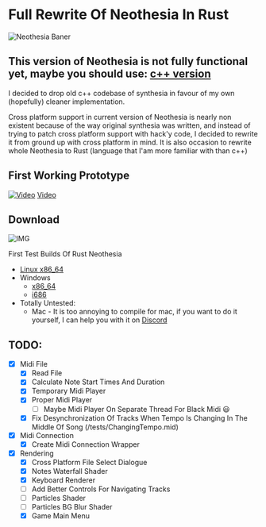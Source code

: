 # Full Rewrite Of Neothesia In Rust

![Neothesia Baner](https://i.imgur.com/QfdMwMI.png)

## This version of Neothesia is not fully functional yet, maybe you should use: [c++ version](https://github.com/PolyMeilex/Neothesia/tree/master)

I decided to drop old c++ codebase of synthesia in favour of my own (hopefully) cleaner implementation.

Cross platform support in current version of Neothesia is nearly non existent because of the way original synthesia was written, and instead of trying to patch cross platform support with hack'y code, I decided to rewrite it from ground up with cross platform in mind.
It is also occasion to rewrite whole Neothesia to Rust (language that I'am more familiar with than c++)

## First Working Prototype
[![Video](https://i.imgur.com/t0IaVA1.png)](https://youtu.be/1fsii7kQDw0)
[Video](https://youtu.be/1fsii7kQDw0)
## Download
![IMG](https://i.snag.gy/F8SCbv.jpg)

First Test Builds Of Rust Neothesia
- [Linux x86_64](https://github.com/PolyMeilex/Neothesia/releases/download/v0.0.1-alpha/neothesia-linux-x86_64)
- Windows
  - [x86_64](https://github.com/PolyMeilex/Neothesia/releases/download/v0.0.1-alpha/neothesia-windows-x86_64.exe)
  - [i686](https://github.com/PolyMeilex/Neothesia/releases/download/v0.0.1-alpha/neothesia-windows-i686.exe)
- Totally Untested:
  - Mac - It is too annoying to compile for mac, if you want to do it yourself, I can help you with it on [Discord](https://discord.gg/fc9GZrc)

## TODO:

- [x] Midi File
  - [x] Read File
  - [x] Calculate Note Start Times And Duration
  - [x] Temporary Midi Player
  - [x] Proper Midi Player
    - [ ] Maybe Midi Player On Separate Thread For Black Midi :smiley:
  - [x] Fix Desynchronization Of Tracks When Tempo Is Changing In The Middle Of Song (/tests/ChangingTempo.mid)
- [x] Midi Connection
  - [x] Create Midi Connection Wrapper
- [x] Rendering
  - [x] Cross Platform File Select Dialogue
  - [x] Notes Waterfall Shader
  - [x] Keyboard Renderer
  - [ ] Add Better Controls For Navigating Tracks
  - [ ] Particles Shader
  - [ ] Particles BG Blur Shader
  - [x] Game Main Menu
